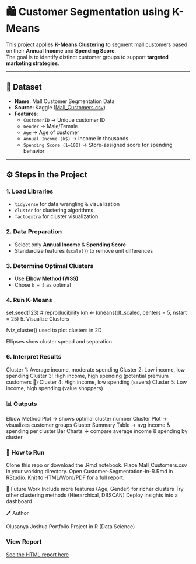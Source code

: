 # 🛍️ Customer Segmentation using K-Means

This project applies **K-Means Clustering** to segment mall customers based on their **Annual Income** and **Spending Score**.  
The goal is to identify distinct customer groups to support **targeted marketing strategies**.

---

## 📂 Dataset
- **Name**: Mall Customer Segmentation Data  
- **Source**: Kaggle ([Mall_Customers.csv](https://www.kaggle.com/vjchoudhary7/customer-segmentation-tutorial-in-python))  
- **Features**:
  - `CustomerID` → Unique customer ID  
  - `Gender` → Male/Female  
  - `Age` → Age of customer  
  - `Annual Income (k$)` → Income in thousands  
  - `Spending Score (1–100)` → Store-assigned score for spending behavior  

---

## ⚙️ Steps in the Project

### 1. Load Libraries
- `tidyverse` for data wrangling & visualization  
- `cluster` for clustering algorithms  
- `factoextra` for cluster visualization  

### 2. Data Preparation
- Select only **Annual Income** & **Spending Score**  
- Standardize features (`scale()`) to remove unit differences  

### 3. Determine Optimal Clusters
- Use **Elbow Method (WSS)**  
- Chose `k = 5` as optimal  

### 4. Run K-Means
set.seed(123) # reproducibility
km <- kmeans(df_scaled, centers = 5, nstart = 25)
5. Visualize Clusters

fviz_cluster() used to plot clusters in 2D

Ellipses show cluster spread and separation

### 6. Interpret Results

Cluster 1: Average income, moderate spending
Cluster 2: Low income, low spending
Cluster 3: High income, high spending (potential premium customers 💎)
Cluster 4: High income, low spending (savers)
Cluster 5: Low income, high spending (value shoppers)

### 📊 Outputs

Elbow Method Plot → shows optimal cluster number
Cluster Plot → visualizes customer groups
Cluster Summary Table → avg income & spending per cluster
Bar Charts → compare average income & spending by cluster

### 🚀 How to Run

Clone this repo or download the .Rmd notebook.
Place Mall_Customers.csv in your working directory.
Open Customer-Segmentation-in-R.Rmd in RStudio.
Knit to HTML/Word/PDF for a full report.

📌 Future Work
Include more features (Age, Gender) for richer clusters
Try other clustering methods (Hierarchical, DBSCAN)
Deploy insights into a dashboard

🖊️ Author

Olusanya Joshua
Portfolio Project in R (Data Science)

### View Report 
[See the HTML report here]("Customer-Segmentation-in-R.html")
